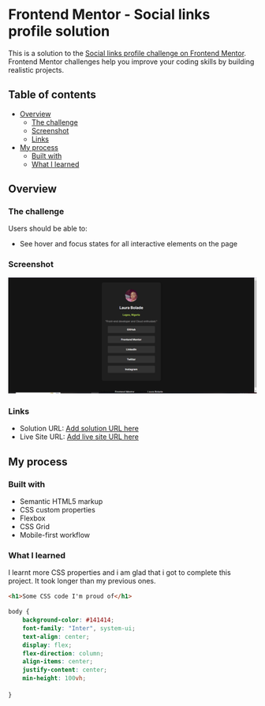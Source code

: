 # Frontend Mentor - Social links profile solution

This is a solution to the [Social links profile challenge on Frontend Mentor](https://www.frontendmentor.io/challenges/social-links-profile-UG32l9m6dQ). Frontend Mentor challenges help you improve your coding skills by building realistic projects. 

## Table of contents

- [Overview](#overview)
  - [The challenge](#the-challenge)
  - [Screenshot](#screenshot)
  - [Links](#links)
- [My process](#my-process)
  - [Built with](#built-with)
  - [What I learned](#what-i-learned)
  


## Overview

### The challenge

Users should be able to:

- See hover and focus states for all interactive elements on the page

### Screenshot

![](./images/social%20links.png)

### Links

- Solution URL: [Add solution URL here](https://github.com/Temiloluwa16/social-links-profile)
- Live Site URL: [Add live site URL here](https://laura-social-links.netlify.app/)

## My process

### Built with

- Semantic HTML5 markup
- CSS custom properties
- Flexbox
- CSS Grid
- Mobile-first workflow

### What I learned
I learnt more CSS properties and i am glad that i got to complete this project. It took longer than my previous ones.


```html
<h1>Some CSS code I'm proud of</h1>
```
```css
body {
    background-color: #141414;
    font-family: "Inter", system-ui;
    text-align: center;
    display: flex;
    flex-direction: column;
    align-items: center;
    justify-content: center;
    min-height: 100vh;
   
}

```


